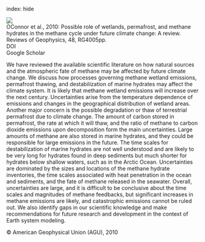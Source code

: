 index: hide

<div class="Citation">
    <div class="Citation-thumb CitationThumb-linked"  data-href="https://doi.org/10.1029/2010rg000326">
      <img src="https://static.claimspace.cloud/climate-study-static/refs/thumbs/6/OConnor_et_al_2010-thumb.png" />
    </div>

  <div class="Citation-body">
    <div class="Citation-text">OConnor et al., 2010: Possible role of wetlands, permafrost, and methane hydrates in the methane cycle under future climate change: A review. <span class="Article-journal">Reviews of Geophysics, </span><span class="Article-volume">48, </span>RG4005pp.</div>
    <div class="Citation-links">
      <div class="CitationLink" data-href="https://doi.org/10.1029/2010rg000326">
        <div class="CitationLink-icon CitationLink-Doi"></div>
        <div class="CitationLink-text">DOI</div>
      </div>
      <div class="CitationLink" data-href="https://scholar.google.com/scholar?q=10.1029/2010rg000326">
        <div class="CitationLink-icon CitationLink-Scholar"></div>
        <div class="CitationLink-text">Google Scholar</div>
      </div>
    </div>
  </div>
</div>

We have reviewed the available scientific literature on how natural sources and the atmospheric fate of methane may be affected by future climate change. We discuss how processes governing methane wetland emissions, permafrost thawing, and destabilization of marine hydrates may affect the climate system. It is likely that methane wetland emissions will increase over the next century. Uncertainties arise from the temperature dependence of emissions and changes in the geographical distribution of wetland areas. Another major concern is the possible degradation or thaw of terrestrial permafrost due to climate change. The amount of carbon stored in permafrost, the rate at which it will thaw, and the ratio of methane to carbon dioxide emissions upon decomposition form the main uncertainties. Large amounts of methane are also stored in marine hydrates, and they could be responsible for large emissions in the future. The time scales for destabilization of marine hydrates are not well understood and are likely to be very long for hydrates found in deep sediments but much shorter for hydrates below shallow waters, such as in the Arctic Ocean. Uncertainties are dominated by the sizes and locations of the methane hydrate inventories, the time scales associated with heat penetration in the ocean and sediments, and the fate of methane released in the seawater. Overall, uncertainties are large, and it is difficult to be conclusive about the time scales and magnitudes of methane feedbacks, but significant increases in methane emissions are likely, and catastrophic emissions cannot be ruled out. We also identify gaps in our scientific knowledge and make recommendations for future research and development in the context of Earth system modeling.

<div class="Citation-copy">
&copy; American Geophysical Union (AGU), 2010
</div>